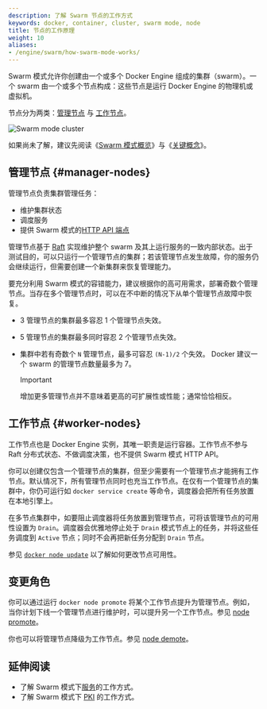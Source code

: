 ```yaml
---
description: 了解 Swarm 节点的工作方式
keywords: docker, container, cluster, swarm mode, node
title: 节点的工作原理
weight: 10
aliases:
- /engine/swarm/how-swarm-mode-works/
---
```


Swarm 模式允许你创建由一个或多个 Docker Engine 组成的集群（swarm）。一个 swarm 由一个或多个节点构成：这些节点是运行 Docker Engine 的物理机或虚拟机。

节点分为两类：[管理节点](#manager-nodes) 与 [工作节点](#worker-nodes)。

![Swarm mode cluster](/engine/swarm/images/swarm-diagram.webp)

如果尚未了解，建议先阅读《[Swarm 模式概览](../_index.md)》与《[关键概念](../key-concepts.md)》。

## 管理节点 {#manager-nodes}

管理节点负责集群管理任务：

* 维护集群状态
* 调度服务
* 提供 Swarm 模式的[HTTP API 端点](/reference/api/engine/_index.md)

管理节点基于 [Raft](https://raft.github.io/raft.pdf) 实现维护整个 swarm 及其上运行服务的一致内部状态。出于测试目的，可以只运行一个管理节点的集群；若该管理节点发生故障，你的服务仍会继续运行，但需要创建一个新集群来恢复管理能力。

要充分利用 Swarm 模式的容错能力，建议根据你的高可用需求，部署奇数个管理节点。当存在多个管理节点时，可以在不中断的情况下从单个管理节点故障中恢复。

* 3 管理节点的集群最多容忍 1 个管理节点失效。
* 5 管理节点的集群最多同时容忍 2 个管理节点失效。
* 集群中若有奇数个 `N` 管理节点，最多可容忍 `(N-1)/2` 个失效。
Docker 建议一个 swarm 的管理节点数量最多为 7。

    > [!IMPORTANT]
    >
    > 增加更多管理节点并不意味着更高的可扩展性或性能；通常恰恰相反。

## 工作节点 {#worker-nodes}

工作节点也是 Docker Engine 实例，其唯一职责是运行容器。工作节点不参与 Raft 分布式状态、不做调度决策，也不提供 Swarm 模式 HTTP API。

你可以创建仅包含一个管理节点的集群，但至少需要有一个管理节点才能拥有工作节点。默认情况下，所有管理节点同时也充当工作节点。在仅有一个管理节点的集群中，你仍可运行如 `docker service create` 等命令，调度器会把所有任务放置在本地引擎上。

在多节点集群中，如要阻止调度器将任务放置到管理节点，可将该管理节点的可用性设置为 `Drain`。调度器会优雅地停止处于 `Drain` 模式节点上的任务，并将这些任务调度到 `Active` 节点；同时不会再把新任务分配到 `Drain` 节点。

参见 [`docker node update`](/reference/cli/docker/node/update.md) 以了解如何更改节点可用性。

## 变更角色

你可以通过运行 `docker node promote` 将某个工作节点提升为管理节点。例如，当你计划下线一个管理节点进行维护时，可以提升另一个工作节点。参见 [node promote](/reference/cli/docker/node/promote.md)。

你也可以将管理节点降级为工作节点。参见 [node demote](/reference/cli/docker/node/demote.md)。


## 延伸阅读

* 了解 Swarm 模式下[服务](services.md)的工作方式。
* 了解 Swarm 模式下 [PKI](pki.md) 的工作方式。
